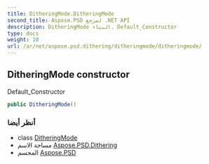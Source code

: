 ```yaml
---
title: DitheringMode.DitheringMode
second_title: Aspose.PSD لمرجع .NET API
description: DitheringMode البناء. Default_Constructor
type: docs
weight: 10
url: /ar/net/aspose.psd.dithering/ditheringmode/ditheringmode/
---
```

## DitheringMode constructor

Default_Constructor

```csharp
public DitheringMode()
```

### أنظر أيضا

* class [DitheringMode](../)
* مساحة الاسم [Aspose.PSD.Dithering](../../ditheringmode/)
* المجسم [Aspose.PSD](../../../)


